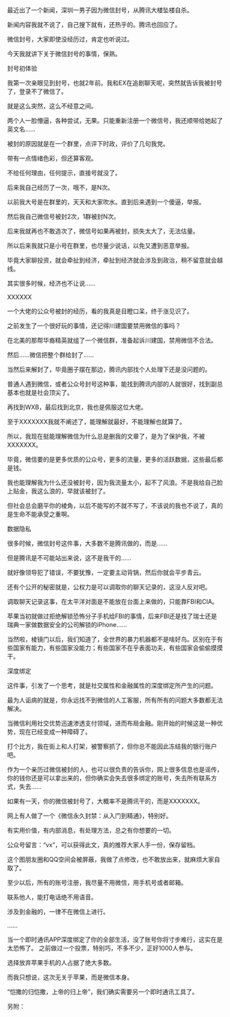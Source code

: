 最近出了一个新闻，深圳一男子因为微信封号，从腾讯大楼坠楼自杀。

新闻内容我就不说了，自己搜下就有，还热乎的。腾讯也回应了。

微信封号，大家即使没经历过，肯定也听说过。

今天我就讲下关于微信封号的事情，保熟。

封号初体验

我第一次亲眼见到封号，也就2年前。我和EX在追剧聊天呢，突然就告诉我被封号了，登录不了微信了。

就是这么突然，这么不经意之间。

两个人一脸懵逼，各种尝试，无果。只能重新注册一个微信号，我还顺带给她起了英文名……

被封的原因就是在一个群里，点评下时政，评价了几句我党。

带有一点情绪色彩，但还算客观。

不给任何理由，任何提示，直接号就没了。

后来我自己经历了一次，哦不，是N次。

以前我大号是在群里的，天天和大家吹水。直到后来遇到一个傻逼，举报。

然后我自己微信号被封2次，1群被封N次。

后来我就再也不敢造次了，微信号如果再被封，损失太大了，无法估量。

所以后来我就只是小号在群里，也尽量少说话，以免又遭到恶意举报。

毕竟大家聊投资，就会牵扯到经济，牵扯到经济就会涉及到政治，稍不留意就会越线。

其实很多时候，经济也不让说……

XXXXXX 

一个大佬的公众号被封的经历，看的我真是目瞪口呆，终于涨见识了。

之前发生了一个很好玩的事情，还记得川建国要禁用微信的事吗？

在北美的那帮华裔精英就组了一个微信群，准备起诉川建国，禁用微信不合法。

然后……微信把整个群给封了……

当然后来解封了，毕竟圈子摆在那边，腾讯内部找个人处理下还是没问题的。

普通人遇到微信，或者公众号封号这种事，能找到腾讯内部的人就很好，找到副总基本也就是社会顶尖了。

再找到WXB，最后找到北京，我也是佩服这位大佬。

至于XXXXXXX我就不阐述了，能理解就最好，不能理解也就算了。

所以，我现在挺能理解微信为什么总是删我的文章了，是为了保护我，不被XXXXXXX。

毕竟，微信要的是更多优质的公众号，更多的流量，更多的活跃数据，这些最后都是钱。

我也能理解我为什么还没被封号，因为我流量太小，起不了风浪。不是我给自己脸上贴金，我这么浪的，早就该被封了。

但社会总会磨平你的棱角，以后不能写的不就不写了，不该说的我也不说了，真的是生命不能承受之重啊。

数据隐私

很多时候，微信封号这件事，大多数不是腾讯做的，而是……

但是腾讯是不可能站出来说，这不是我干的……

就好像领导犯了错误，不要犹豫，一定要主动背锅，然后你就会平步青云。

还有个公开的秘密就是，公权力是可以调取你的聊天记录的，这没人反对吧。

调取聊天记录这事，在太平洋对面是不能放在台面上来做的，只能靠FBI和CIA。

苹果当初就做过拒绝解锁恐怖分子手机给FBI的事情，后来FBI还是找了瑞士还是瑞典一家做数据安全的公司解锁的iPhone……

当然啦，棱镜门以后，我们知道了，全世界的暴力机器都不是啥好鸟。区别在于有些国家有能力，有些国家没能力；有些国家不在乎表面功夫，有些国家会偷偷摸摸干。

深度绑定

这件事，引发了一个思考，就是社交属性和金融属性的深度绑定所产生的问题。

最为人诟病的就是，你永远找不到微信的人工客服，所有所有的问题大多数都无法解决。

当微信利用社交优势迅速渗透支付领域，进而布局金融。刚开始的时候这是一种优势，现在已经变成一种障碍了。

打个比方，我在街上和人打架，被警察抓了，但你总不能因此冻结我的银行账户吧。

作为一个亲历过微信被封的人，也可以很负责的告诉你，网上很多信息也是谣传，你的钱你还是可以拿出来的，但你确实会失去很多绑定的账号，失去所有联系方式，失去……

如果有一天，你的微信被封号了，大概率不是腾讯干的，而是XXXXXXX。

网上有人做了一个《微信永久封禁：从入门到精通》，特别好。

有实用价值，有内部消息，有处理方法，总之有你想要的一切。

公众号留言：“vx”，可以获得此文，真的推荐大家人手一份，保存留档。

这个图朋友圈和QQ空间会被屏蔽，我做了点修改，也不敢放出来，就麻烦大家自取了。

至少以后，所有的账号注册，我尽量不用微信，用手机号或者邮箱。

联系他人，能打电话绝不用语音。

涉及到金融的，一律不在微信上进行。

……

当一个即时通讯APP深度绑定了你的全部生活，没了账号你将寸步难行，这实在是太恐怖了。 之前做过一个投票，特别巧，不多不少，正好1000人参与。

选择放弃苹果手机的人占据了绝大多数。

而我只想说，这次无关于苹果，而是微信本身。

“恺撒的归恺撒，上帝的归上帝”，我们确实需要另一个即时通讯工具了。

另附： 
